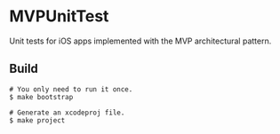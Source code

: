 # MVPUnitTest
Unit tests for iOS apps implemented with the MVP architectural pattern.

## Build

```
# You only need to run it once.
$ make bootstrap

# Generate an xcodeproj file.
$ make project
```
